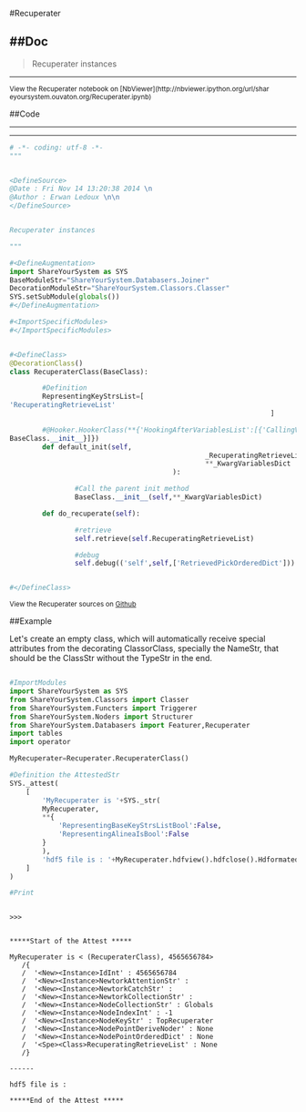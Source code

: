 

<!--
FrozenIsBool False
-->

#Recuperater

##Doc
----


>
> Recuperater instances
>
>

----

<small>
View the Recuperater notebook on [NbViewer](http://nbviewer.ipython.org/url/shar
eyoursystem.ouvaton.org/Recuperater.ipynb)
</small>




<!--
FrozenIsBool False
-->

##Code

----

<ClassDocStr>

----

```python
# -*- coding: utf-8 -*-
"""


<DefineSource>
@Date : Fri Nov 14 13:20:38 2014 \n
@Author : Erwan Ledoux \n\n
</DefineSource>


Recuperater instances

"""

#<DefineAugmentation>
import ShareYourSystem as SYS
BaseModuleStr="ShareYourSystem.Databasers.Joiner"
DecorationModuleStr="ShareYourSystem.Classors.Classer"
SYS.setSubModule(globals())
#</DefineAugmentation>

#<ImportSpecificModules>
#</ImportSpecificModules>


#<DefineClass>
@DecorationClass()
class RecuperaterClass(BaseClass):

        #Definition
        RepresentingKeyStrsList=[
'RecuperatingRetrieveList'
                                                                ]

        #@Hooker.HookerClass(**{'HookingAfterVariablesList':[{'CallingVariable':
BaseClass.__init__}]})
        def default_init(self,
                                                _RecuperatingRetrieveList=None,
                                                **_KwargVariablesDict
                                        ):

                #Call the parent init method
                BaseClass.__init__(self,**_KwargVariablesDict)

        def do_recuperate(self):

                #retrieve
                self.retrieve(self.RecuperatingRetrieveList)

                #debug
                self.debug(('self',self,['RetrievedPickOrderedDict']))


#</DefineClass>


```

<small>
View the Recuperater sources on <a href="https://github.com/Ledoux/ShareYourSyst
em/tree/master/Pythonlogy/ShareYourSystem/Databasers/Recuperater"
target="_blank">Github</a>
</small>




<!---
FrozenIsBool True
-->

##Example

Let's create an empty class, which will automatically receive
special attributes from the decorating ClassorClass,
specially the NameStr, that should be the ClassStr
without the TypeStr in the end.

```python

#ImportModules
import ShareYourSystem as SYS
from ShareYourSystem.Classors import Classer
from ShareYourSystem.Functers import Triggerer
from ShareYourSystem.Noders import Structurer
from ShareYourSystem.Databasers import Featurer,Recuperater
import tables
import operator

MyRecuperater=Recuperater.RecuperaterClass()

#Definition the AttestedStr
SYS._attest(
    [
        'MyRecuperater is '+SYS._str(
        MyRecuperater,
        **{
            'RepresentingBaseKeyStrsListBool':False,
            'RepresentingAlineaIsBool':False
        }
        ),
        'hdf5 file is : '+MyRecuperater.hdfview().hdfclose().HdformatedStr
    ]
)

#Print



```


```console
>>>


*****Start of the Attest *****

MyRecuperater is < (RecuperaterClass), 4565656784>
   /{
   /  '<New><Instance>IdInt' : 4565656784
   /  '<New><Instance>NewtorkAttentionStr' :
   /  '<New><Instance>NewtorkCatchStr' :
   /  '<New><Instance>NewtorkCollectionStr' :
   /  '<New><Instance>NodeCollectionStr' : Globals
   /  '<New><Instance>NodeIndexInt' : -1
   /  '<New><Instance>NodeKeyStr' : TopRecuperater
   /  '<New><Instance>NodePointDeriveNoder' : None
   /  '<New><Instance>NodePointOrderedDict' : None
   /  '<Spe><Class>RecuperatingRetrieveList' : None
   /}

------

hdf5 file is :

*****End of the Attest *****



```

